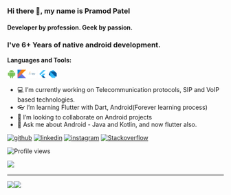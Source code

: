 ### Hi there 👋, my name is Pramod Patel
#### Developer by profession. Geek by passion.
### I've 6+ Years of native android development.

**Languages and Tools:**  

<code><img height="20" src="https://raw.githubusercontent.com/github/explore/80688e429a7d4ef2fca1e82350fe8e3517d3494d/topics/android/android.png"></code>
<code><img height="20" src="https://raw.githubusercontent.com/github/explore/80688e429a7d4ef2fca1e82350fe8e3517d3494d/topics/kotlin/kotlin.png"></code>
<code><img height="20" src="https://raw.githubusercontent.com/github/explore/80688e429a7d4ef2fca1e82350fe8e3517d3494d/topics/java/java.png"></code>
<code><img height="20" src="https://raw.githubusercontent.com/github/explore/80688e429a7d4ef2fca1e82350fe8e3517d3494d/topics/flutter/flutter.png"></code>
<code><img height="20" src="https://raw.githubusercontent.com/github/explore/80688e429a7d4ef2fca1e82350fe8e3517d3494d/topics/dart/dart.png"></code>


- 💻  I’m currently working on Telecommunication protocols, SIP and VoIP based technologies.
- 👓  I’m learning Flutter with Dart, Android(Forever learning process)
- 👯  I’m looking to collaborate on Android projects 
- 💬  Ask me about Android - Java and Kotlin, and now flutter also.


[<img src='https://cdn.jsdelivr.net/npm/simple-icons@3.0.1/icons/github.svg' alt='github' height='24'>](https://github.com/ProMode7)  [<img src='https://cdn.jsdelivr.net/npm/simple-icons@3.0.1/icons/linkedin.svg' alt='linkedin' height='24'>](https://www.linkedin.com/in/pramodpatel7/)  [<img src='https://cdn.jsdelivr.net/npm/simple-icons@3.0.1/icons/instagram.svg' alt='instagram' height='24'>](https://www.instagram.com/play_err_2.0/)  [<img src='https://cdn.jsdelivr.net/npm/simple-icons@3.0.1/icons/stackoverflow.svg' alt='Stackoverflow' height='24'>](https://stackoverflow.com/users/6316670/pro-mode/)  



![Profile views](https://gpvc.arturio.dev/promode7)  

<a href="https://github.com/ryo-ma/github-profile-trophy">
  <img width=800 src="https://github-profile-trophy.vercel.app/?username=promode7&column=7"/>
</a>

---

<div>
  <img height="170" align="left" src="https://github-readme-stats.vercel.app/api?username=promode7&count_private=true&include_all_commits=true" />
  <img src="https://github-readme-stats.vercel.app/api/top-langs/?username=promode7&layout=compact" />
</div>
